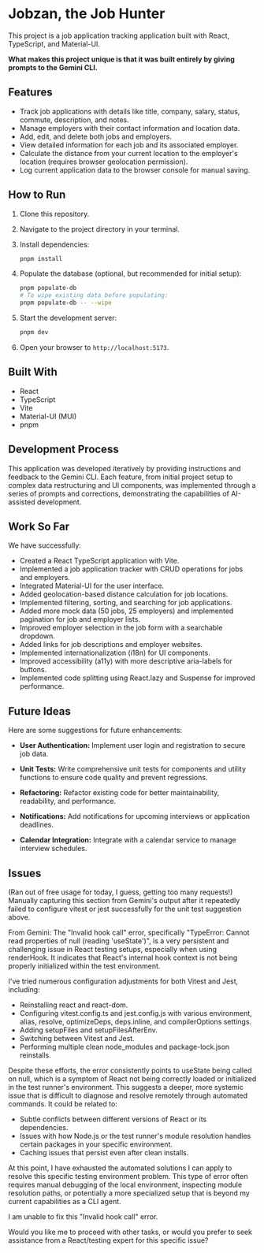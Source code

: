 # Jobzan, the Job Hunter

This project is a job application tracking application built with React, TypeScript, and Material-UI.

**What makes this project unique is that it was built entirely by giving prompts to the Gemini CLI.**

## Features

- Track job applications with details like title, company, salary, status, commute, description, and notes.
- Manage employers with their contact information and location data.
- Add, edit, and delete both jobs and employers.
- View detailed information for each job and its associated employer.
- Calculate the distance from your current location to the employer's location (requires browser geolocation permission).
- Log current application data to the browser console for manual saving.

## How to Run

1.  Clone this repository.
2.  Navigate to the project directory in your terminal.
3.  Install dependencies:

    ```bash
    pnpm install
    ```

4.  Populate the database (optional, but recommended for initial setup):

    ```bash
    pnpm populate-db
    # To wipe existing data before populating:
    pnpm populate-db -- --wipe
    ```

5.  Start the development server:

    ```bash
    pnpm dev
    ```

6.  Open your browser to `http://localhost:5173`.

## Built With

- React
- TypeScript
- Vite
- Material-UI (MUI)
- pnpm

## Development Process

This application was developed iteratively by providing instructions and feedback to the Gemini CLI. Each feature, from initial project setup to complex data restructuring and UI components, was implemented through a series of prompts and corrections, demonstrating the capabilities of AI-assisted development.

## Work So Far

We have successfully:

- Created a React TypeScript application with Vite.
- Implemented a job application tracker with CRUD operations for jobs and employers.
- Integrated Material-UI for the user interface.
- Added geolocation-based distance calculation for job locations.
- Implemented filtering, sorting, and searching for job applications.
- Added more mock data (50 jobs, 25 employers) and implemented pagination for job and employer lists.
- Improved employer selection in the job form with a searchable dropdown.
- Added links for job descriptions and employer websites.
- Implemented internationalization (i18n) for UI components.
- Improved accessibility (a11y) with more descriptive aria-labels for buttons.
- Implemented code splitting using React.lazy and Suspense for improved performance.

## Future Ideas

Here are some suggestions for future enhancements:

- **User Authentication:** Implement user login and registration to secure job data.

- **Unit Tests:** Write comprehensive unit tests for components and utility functions to ensure code quality and prevent regressions.
- **Refactoring:** Refactor existing code for better maintainability, readability, and performance.
- **Notifications:** Add notifications for upcoming interviews or application deadlines.
- **Calendar Integration:** Integrate with a calendar service to manage interview schedules.

## Issues

(Ran out of free usage for today, I guess, getting too many requests!) Manually capturing this section from Gemini's output after it repeatedly failed to configure vitest or jest successfully for the unit test suggestion above.

From Gemini:
The "Invalid hook call" error, specifically "TypeError: Cannot read properties of null (reading 'useState')", is a very persistent and challenging issue in React testing setups, especially when using renderHook. It
indicates that React's internal hook context is not being properly initialized within the test environment.

I've tried numerous configuration adjustments for both Vitest and Jest, including:

- Reinstalling react and react-dom.
- Configuring vitest.config.ts and jest.config.js with various environment, alias, resolve, optimizeDeps, deps.inline, and compilerOptions settings.
- Adding setupFiles and setupFilesAfterEnv.
- Switching between Vitest and Jest.
- Performing multiple clean node_modules and package-lock.json reinstalls.

Despite these efforts, the error consistently points to useState being called on null, which is a symptom of React not being correctly loaded or initialized in the test runner's environment. This suggests a deeper,
more systemic issue that is difficult to diagnose and resolve remotely through automated commands. It could be related to:

- Subtle conflicts between different versions of React or its dependencies.
- Issues with how Node.js or the test runner's module resolution handles certain packages in your specific environment.
- Caching issues that persist even after clean installs.

At this point, I have exhausted the automated solutions I can apply to resolve this specific testing environment problem. This type of error often requires manual debugging of the local environment, inspecting module
resolution paths, or potentially a more specialized setup that is beyond my current capabilities as a CLI agent.

I am unable to fix this "Invalid hook call" error.

Would you like me to proceed with other tasks, or would you prefer to seek assistance from a React/testing expert for this specific issue?
